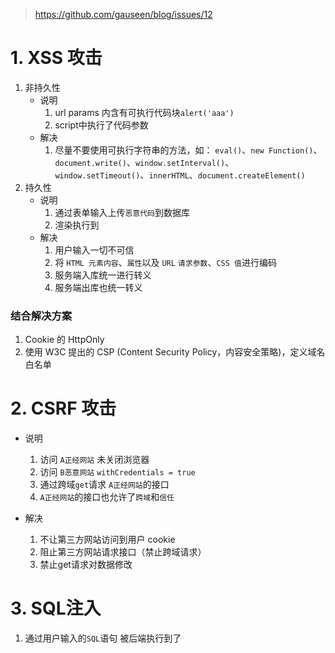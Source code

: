 > https://github.com/gauseen/blog/issues/12


# 1. XSS 攻击

1. 非持久性
   - 说明
     1. url params 内含有可执行代码块`alert('aaa')`
     2. script中执行了代码参数
   - 解决
     1. 尽量不要使用可执行字符串的方法，如： `eval()`、`new Function()`、`document.write()`、`window.setInterval()`、`window.setTimeout()`、`innerHTML`、`document.createElement()`
2. 持久性
   - 说明
     1. 通过表单输入上传`恶意代码`到数据库
     2. 渲染执行到
   - 解决
     1. 用户输入一切不可信
     2. 将 `HTML 元素内容`、`属性`以及 `URL` `请求参数`、`CSS 值`进行编码
     3. 服务端入库统一进行转义
     4. 服务端出库也统一转义


### 结合解决方案
1. Cookie 的 HttpOnly 
2. 使用 W3C 提出的 CSP (Content Security Policy，内容安全策略)，定义域名白名单


# 2. CSRF 攻击
- 说明
  1. 访问 `A正经网站` 未关闭浏览器
  2. 访问 `B恶意网站` `withCredentials = true`
  3. 通过跨域`get`请求 `A正经网站`的接口
  4. `A正经网站`的接口也允许了`跨域`和`信任`

- 解决
  1. 不让第三方网站访问到用户 cookie
  2. 阻止第三方网站请求接口（禁止跨域请求）
  3. 禁止get请求对数据修改

# 3. SQL注入
1. 通过用户输入的`SQL`语句 被后端执行到了